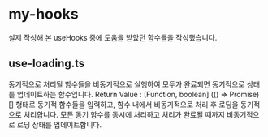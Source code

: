 # my-hooks

실제 작성해 본 useHooks 중에 도움을 받았던 함수들을 작성했습니다.

## use-loading.ts

동기적으로 처리될 함수들을 비동기적으로 실행하여 모두가 완료되면 동기적으로 상태를 업데이트하는 함수입니다.
Return Value : [Function, boolean]
(() => Promise<void>)[] 형태로 동기적 함수들을 입력하고, 함수 내에서 비동기적으로 처리 후 로딩을 동기적으로 처리합니다.
모든 동기 함수를 동시에 처리하고 처리가 완료될 때까지 비동기적으로 로딩 상태를 업데이트합니다.
